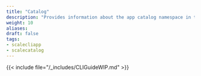 ```yaml
---
title: "Catalog"
description: "Provides information about the app catalog namespace in the TrueNAS CLI. Includes command syntax and common commands."
weight: 10
aliases:
draft: false
tags:
- scalecliapp
- scalecatalog
---
```




{{< include file="/_includes/CLIGuideWIP.md" >}}
